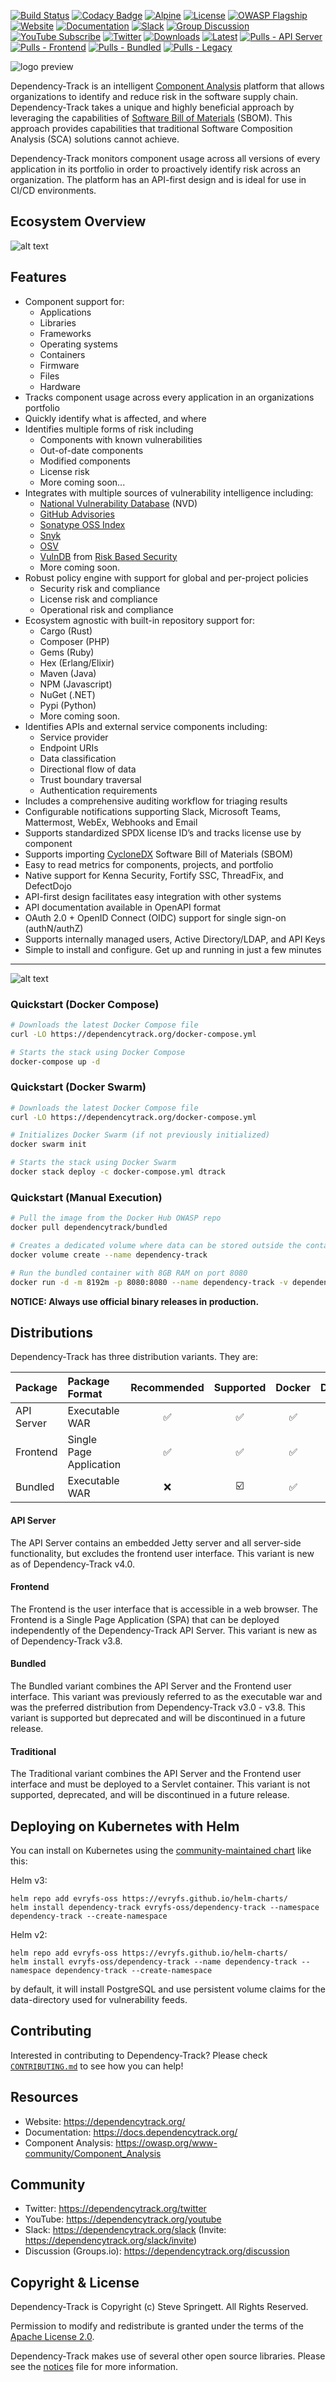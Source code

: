 [![Build Status](https://github.com/DependencyTrack/dependency-track/workflows/CI%20Build/badge.svg)](https://github.com/DependencyTrack/dependency-track/actions?workflow=CI+Build)
[![Codacy Badge](https://app.codacy.com/project/badge/Grade/b2ecd06dab57438a9a55bc4a71c5a8ce)](https://www.codacy.com/gh/DependencyTrack/dependency-track/dashboard?utm_source=github.com&amp;utm_medium=referral&amp;utm_content=DependencyTrack/dependency-track&amp;utm_campaign=Badge_Grade)
[![Alpine](https://img.shields.io/badge/built%20on-Alpine-blue.svg)](https://github.com/stevespringett/Alpine)
[![License][license-image]][Apache License 2.0]
[![OWASP Flagship](https://img.shields.io/badge/owasp-flagship%20project-orange.svg)](https://www.owasp.org/index.php/OWASP_Dependency_Track_Project)
[![Website](https://img.shields.io/badge/https://-dependencytrack.org-blue.svg)](https://dependencytrack.org/)
[![Documentation](https://img.shields.io/badge/read-documentation-blue.svg)](https://docs.dependencytrack.org/)
[![Slack](https://img.shields.io/badge/chat%20on-slack-46BC99.svg)](https://dependencytrack.org/slack)
[![Group Discussion](https://img.shields.io/badge/discussion-groups.io-blue.svg)](https://dependencytrack.org/discussion)
[![YouTube Subscribe](https://img.shields.io/badge/youtube-subscribe-%23c4302b.svg)](https://dependencytrack.org/youtube)
[![Twitter](https://img.shields.io/twitter/follow/dependencytrack.svg?label=Follow&style=social)](https://twitter.com/dependencytrack)
[![Downloads](https://img.shields.io/github/downloads/DependencyTrack/dependency-track/total.svg)](https://github.com/DependencyTrack/dependency-track/releases)
[![Latest](https://img.shields.io/github/release/DependencyTrack/dependency-track.svg)](https://github.com/DependencyTrack/dependency-track/releases)
[![Pulls - API Server](https://img.shields.io/docker/pulls/dependencytrack/apiserver.svg?label=Docker%20Pulls%20%28API%20Server%29)](https://hub.docker.com/r/dependencytrack/apiserver/)
[![Pulls - Frontend](https://img.shields.io/docker/pulls/dependencytrack/frontend.svg?label=Docker%20Pulls%20%28Frontend%29)](https://hub.docker.com/r/dependencytrack/frontend/)
[![Pulls - Bundled](https://img.shields.io/docker/pulls/dependencytrack/bundled.svg?label=Docker%20Pulls%20%28Bundled%29)](https://hub.docker.com/r/dependencytrack/bundled/)
[![Pulls - Legacy](https://img.shields.io/docker/pulls/owasp/dependency-track.svg?label=Docker%20Pulls%20%28OWASP%20Legacy%29)](https://hub.docker.com/r/owasp/dependency-track/)

![logo preview](https://raw.githubusercontent.com/DependencyTrack/branding/master/dt-logo.svg?sanitize=true)


Dependency-Track is an intelligent [Component Analysis] platform that allows organizations to
identify and reduce risk in the software supply chain. Dependency-Track takes a unique
and highly beneficial approach by leveraging the capabilities of [Software Bill of Materials] (SBOM). This approach
provides capabilities that traditional Software Composition Analysis (SCA) solutions cannot achieve.

Dependency-Track monitors component usage across all versions of every application in its portfolio in order to
proactively identify risk across an organization. The platform has an API-first design and is ideal for use in
CI/CD environments.

## Ecosystem Overview
![alt text](./docs/images/integrations.png)

## Features
* Component support for:
  * Applications
  * Libraries
  * Frameworks
  * Operating systems
  * Containers
  * Firmware
  * Files
  * Hardware
* Tracks component usage across every application in an organizations portfolio
* Quickly identify what is affected, and where
* Identifies multiple forms of risk including
  * Components with known vulnerabilities
  * Out-of-date components
  * Modified components
  * License risk
  * More coming soon...
* Integrates with multiple sources of vulnerability intelligence including:
  * [National Vulnerability Database] (NVD)
  * [GitHub Advisories]
  * [Sonatype OSS Index]
  * [Snyk]
  * [OSV]
  * [VulnDB] from [Risk Based Security]
  * More coming soon.
* Robust policy engine with support for global and per-project policies
  * Security risk and compliance
  * License risk and compliance
  * Operational risk and compliance  
* Ecosystem agnostic with built-in repository support for:
  * Cargo (Rust)
  * Composer (PHP)
  * Gems (Ruby)
  * Hex (Erlang/Elixir)
  * Maven (Java)
  * NPM (Javascript)
  * NuGet (.NET)
  * Pypi (Python)
  * More coming soon.  
* Identifies APIs and external service components including:
  * Service provider
  * Endpoint URIs
  * Data classification
  * Directional flow of data
  * Trust boundary traversal
  * Authentication requirements
* Includes a comprehensive auditing workflow for triaging results
* Configurable notifications supporting Slack, Microsoft Teams, Mattermost, WebEx, Webhooks and Email
* Supports standardized SPDX license ID’s and tracks license use by component
* Supports importing [CycloneDX] Software Bill of Materials (SBOM)
* Easy to read metrics for components, projects, and portfolio
* Native support for Kenna Security, Fortify SSC, ThreadFix, and DefectDojo
* API-first design facilitates easy integration with other systems
* API documentation available in OpenAPI format
* OAuth 2.0 + OpenID Connect (OIDC) support for single sign-on (authN/authZ)
* Supports internally managed users, Active Directory/LDAP, and API Keys
* Simple to install and configure. Get up and running in just a few minutes


<hr>

![alt text](./docs/images/screenshots/dashboard.png)

### Quickstart (Docker Compose)

```bash
# Downloads the latest Docker Compose file
curl -LO https://dependencytrack.org/docker-compose.yml

# Starts the stack using Docker Compose
docker-compose up -d
```

### Quickstart (Docker Swarm)

```bash
# Downloads the latest Docker Compose file
curl -LO https://dependencytrack.org/docker-compose.yml

# Initializes Docker Swarm (if not previously initialized)
docker swarm init

# Starts the stack using Docker Swarm
docker stack deploy -c docker-compose.yml dtrack
```

### Quickstart (Manual Execution)

```bash
# Pull the image from the Docker Hub OWASP repo
docker pull dependencytrack/bundled

# Creates a dedicated volume where data can be stored outside the container
docker volume create --name dependency-track

# Run the bundled container with 8GB RAM on port 8080
docker run -d -m 8192m -p 8080:8080 --name dependency-track -v dependency-track:/data dependencytrack/bundled
```

**NOTICE: Always use official binary releases in production.**

## Distributions

Dependency-Track has three distribution variants. They are:

| Package    | Package Format          | Recommended | Supported | Docker | Download |
|:-----------|:------------------------|:-----------:|:---------:|:------:|:--------:|
| API Server | Executable WAR          |      ✅      |     ✅     |   ✅    |    ✅     | 
| Frontend   | Single Page Application |      ✅      |     ✅     |   ✅    |    ✅     |
| Bundled    | Executable WAR          |      ❌      |    ☑️     |   ✅    |    ✅     |

#### API Server

The API Server contains an embedded Jetty server and all server-side functionality, but excludes the frontend user
interface. This variant is new as of Dependency-Track v4.0.

#### Frontend

The Frontend is the user interface that is accessible in a web browser. The Frontend is a Single Page Application (SPA)
that can be deployed independently of the Dependency-Track API Server. This variant is new as of Dependency-Track v3.8.

#### Bundled

The Bundled variant combines the API Server and the Frontend user interface. This variant was previously referred to as
the executable war and was the preferred distribution from Dependency-Track v3.0 - v3.8. This variant is supported but
deprecated and will be discontinued in a future release.

#### Traditional

The Traditional variant combines the API Server and the Frontend user interface and must be deployed to a Servlet
container. This variant is not supported, deprecated, and will be discontinued in a future release.

## Deploying on Kubernetes with Helm
You can install on Kubernetes using the [community-maintained chart](https://github.com/evryfs/helm-charts/tree/master/charts/dependency-track) like this:

Helm v3:
```shell
helm repo add evryfs-oss https://evryfs.github.io/helm-charts/
helm install dependency-track evryfs-oss/dependency-track --namespace dependency-track --create-namespace
```

Helm v2:
```shell
helm repo add evryfs-oss https://evryfs.github.io/helm-charts/
helm install evryfs-oss/dependency-track --name dependency-track --namespace dependency-track --create-namespace
```

by default, it will install PostgreSQL and use persistent volume claims for the data-directory used for vulnerability feeds.

## Contributing

Interested in contributing to Dependency-Track? Please check [`CONTRIBUTING.md`](./CONTRIBUTING.md) to see how you can help!

## Resources

* Website: <https://dependencytrack.org/>
* Documentation: <https://docs.dependencytrack.org/>
* Component Analysis: <https://owasp.org/www-community/Component_Analysis>

## Community

* Twitter: <https://dependencytrack.org/twitter>
* YouTube: <https://dependencytrack.org/youtube>
* Slack: <https://dependencytrack.org/slack> (Invite:  <https://dependencytrack.org/slack/invite>)
* Discussion (Groups.io): <https://dependencytrack.org/discussion>

## Copyright & License
Dependency-Track is Copyright (c) Steve Springett. All Rights Reserved.

Permission to modify and redistribute is granted under the terms of the
[Apache License 2.0].

Dependency-Track makes use of several other open source libraries. Please see
the [notices] file for more information.

  [National Vulnerability Database]: https://nvd.nist.gov
  [GitHub Advisories]: https://www.github.com/advisories
  [Sonatype OSS Index]: https://ossindex.sonatype.org
  [Snyk]: https://snyk.io
  [OSV]: https://osv.dev
  [VulnDB]: https://vulndb.cyberriskanalytics.com
  [Risk Based Security]: https://www.riskbasedsecurity.com
  [Component Analysis]: https://owasp.org/www-community/Component_Analysis
  [Software Bill of Materials]: https://owasp.org/www-community/Component_Analysis#software-bill-of-materials-sbom
  [CycloneDX]: https://cyclonedx.org
  [license-image]: https://img.shields.io/badge/license-apache%20v2-brightgreen.svg
  [Apache License 2.0]: https://github.com/DependencyTrack/dependency-track/blob/master/LICENSE.txt
  [notices]: https://github.com/DependencyTrack/dependency-track/blob/master/NOTICES.txt
  [Alpine]: https://github.com/stevespringett/Alpine
